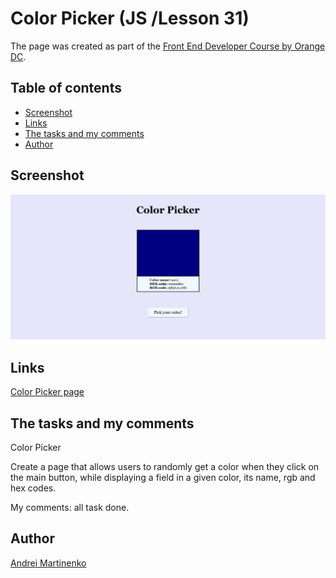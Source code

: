 # Color Picker (JS /Lesson 31)

The page was created as part of the [Front End Developer Course by Orange DC](https://digitalcenter.orange.md/).

## Table of contents
- [Screenshot](#screenshot)
- [Links](#links)
- [The tasks and my comments](#the-tasks-and-my-comments)
- [Author](#author)

## Screenshot
![](./image/screenshot.png)


## Links
[Color Picker page](https://axinitm.github.io/ODC-Color-picker/)


## The tasks and my comments

Color Picker

Create a page that allows users to randomly get a color when they click on the main button, 
while displaying a field in a given color, its name, rgb and hex codes.
    
My comments: all task done. 

## Author

[Andrei Martinenko](https://github.com/AxinitM)
